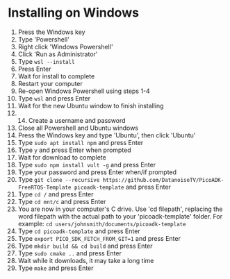 # Installing on Windows

1. Press the Windows key
1. Type 'Powershell'
1. Right click 'Windows Powershell' 
1. Click 'Run as Administrator'
1. Type ```wsl --install```
1. Press Enter
1. Wait for install to complete
1. Restart your computer
1. Re-open Windows Powershell using steps 1-4
1. Type ```wsl``` and press Enter
1. Wait for the new Ubuntu window to finish installing
1. 14. Create a username and password
1. Close all Powershell and Ubuntu windows
1. Press the Windows key and type 'Ubuntu', then click 'Ubuntu'
1. Type ```sudo apt install npm``` and press Enter
1. Type ```y``` and press Enter when prompted
1. Wait for download to complete
1. Type ```sudo npm install vult -g``` and press Enter
1. Type your password and press Enter when/if prompted
1. Type ```git clone --recursive https://github.com/DatanoiseTV/PicoADK-FreeRTOS-Template picoadk-template``` and press Enter
1. Type ```cd /``` and press Enter
1. Type ```cd mnt/c``` and press Enter
1. You are now in your computer's C drive. Use 'cd filepath', replacing the word filepath with the actual path to your 'picoadk-template' folder. For example: ```cd users/johnsmith/documents/picoadk-template```
1. Type ```cd picoadk-template``` and press Enter
1. Type ```export PICO_SDK_FETCH_FROM_GIT=1``` and press Enter
1. Type ```mkdir build && cd build``` and press Enter
1. Type ```sudo cmake ..``` and press Enter
1. Wait while it downloads, it may take a long time
1. Type ```make``` and press Enter
